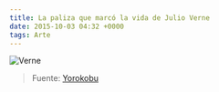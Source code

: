 ```yaml
---
title: La paliza que marcó la vida de Julio Verne
date: 2015-10-03 04:32 +0000
tags: Arte
---
```


![Verne](la-paliza-que-marco-la-vida-de-julio-verne/verne.jpg "Verne")
> Fuente: [Yorokobu](http://www.yorokobu.es/la-paliza-a-julio-verne/)
